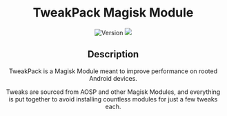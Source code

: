 <h1 align="center">TweakPack Magisk Module</h1>

<div align="center">
  <!-- Version -->
    <img src="https://img.shields.io/badge/Version-v1.0-blue.svg?longCache=true&style=popout-square"
      alt="Version" />
    <img src="https://img.shields.io/badge/Magisk Module-green.svg?longCache=true&style=flat-square"/>

## Description

TweakPack is a Magisk Module meant to improve performance on rooted Android devices.

Tweaks are sourced from AOSP and other Magisk Modules, and everything is put together to avoid installing countless modules for just a few tweaks each.
